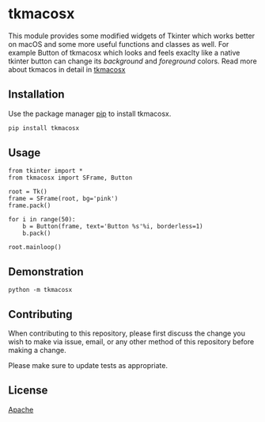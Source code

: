 # tkmacosx

This module provides some modified widgets of Tkinter which works better on macOS and some more useful functions and classes as well. For example Button of tkmacosx which looks and feels exaclty like a native tkinter button can change its *background* and *foreground* colors. Read more about tkmacos in detail in [tkmacosx](https://github.com/Saadmairaj/tkmacosx/tree/master/tkmacosx)

## Installation

Use the package manager [pip](https://pip.pypa.io/en/stable/) to install tkmacosx.

```bash
pip install tkmacosx
```

## Usage
```
from tkinter import *
from tkmacosx import SFrame, Button

root = Tk()
frame = SFrame(root, bg='pink')
frame.pack()

for i in range(50):
    b = Button(frame, text='Button %s'%i, borderless=1)
    b.pack()

root.mainloop()
```

## Demonstration

    python -m tkmacosx
    
    
## Contributing

When contributing to this repository, please first discuss the change you wish to make via issue, email, or any other method of this repository before making a change.

Please make sure to update tests as appropriate.

## License
    
[Apache](https://github.com/Saadmairaj/tkmacosx/blob/master/LICENSE)
